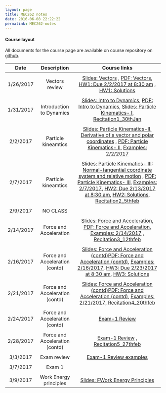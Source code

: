 ```yaml
---
layout: page
title: MEC262 notes
date: 2016-06-08 22:22:22
permalink: MEC262-notes
---
```


#### Course layout

All documents for the course page are available on course repository on [github](https://github.com/mec262sp17/mec262sp17.github.io). 




| Date     | Description | Course links |
| :----------: | :--------------------------------------: | :--------: | 
| | | |
|       1/26/2017    |   Vectors review | [Slides: Vectors](https://mec262sp17.github.io/Presentations/Review_vectors.html#/) , [PDF: Vectors](https://mec262sp17.github.io/Presentations/Review_vectors.pdf), [HW1: Due 2/2/2017 at 8:30 am](https://mec262sp17.github.io/Homework2017/MEC262_HW1_DueFeb22017.pdf) , [HW1: Solutions](https://mec262sp17.github.io/Homework2017/HW1_Solutions_MEC262.pdf)       | 
| | | |
|       1/31/2017    |    Introduction to Dynamics |  [Slides: Intro to Dynamics](https://mec262sp17.github.io/Presentations/Ch1_Intro_to_Dynamics.html#/), [PDF: Intro to Dynamics](https://mec262sp17.github.io/Presentations/Ch1_Intro_to_Dynamics.pdf), [Slides: Particle Kinematics- I](https://mec262sp17.github.io/Presentations/Ch2_Particle_Kinematics.html#/), [Recitation1_30thJan](https://mec262sp17.github.io/Notes/Recitation1_30thJan.pdf)          | 
| | | |
|       2/2/2017    |    Particle kineamtics |  [Slides: Particle Kinematics-II, Derivative of a vector and polar coordinates](https://mec262sp17.github.io/Presentations/Ch2_Particle_Kinematics_2.html#/)   , [PDF: Particle Kinematics- II](https://mec262sp17.github.io/Presentations/Ch2_Particle_Kinematics_2.pdf), [Examples: 2/2/2017](https://mec262sp17.github.io/Notes/examples_212017_mec262.pdf)        | 
| | | |
|       2/7/2017    |    Particle kineamtics|  [Slides: Particle Kinematics- III: Normal-tangential coordinate system and relative motion](https://mec262sp17.github.io/Presentations/Ch2_Particle_Kinematics_3.html#/)   , [PDF: Particle Kinematics- III](https://mec262sp17.github.io/Presentations/Ch2_Particle_Kinematics_3.pdf), [Examples: 2/7/2017](https://mec262sp17.github.io/Notes/examples_252017_mec262.pdf), [HW2: Due 2/13/2017 at 8:30 am](https://mec262sp17.github.io/Homework2017/HW2_MEC262_Sp17.pdf), [HW2: Solutions](https://mec262sp17.github.io/Homework2017/HW2_MEC262_Ruberic02152017.pdf), [Recitation2_5thfeb](https://mec262sp17.github.io/Notes/Recitation2_5thfeb.pdf)          | 
| | | |
|       2/9/2017    |    NO CLASS |       | 
| | | |
|       2/14/2017    |    Force and Acceleration | [Slides: Force and Acceleration](https://mec262sp17.github.io/Presentations/Ch3_Force_and_Acceleration.html#/), [PDF: Force and Acceleration](https://mec262sp17.github.io/Presentations/Ch3_Force_and_Acceleration.pdf), [Examples: 2/14/2017](https://mec262sp17.github.io/Notes/examples_2142017_mec262.pdf) , [Recitation3_12thfeb](https://mec262sp17.github.io/Notes/Recitation3_12thfeb.pdf)          | 
| | | |
|       2/16/2017    |    Force and Acceleration (contd) | [Slides: Force and Acceleration  (contd)](https://mec262sp17.github.io/Presentations/Ch3_Force_and_Acceleration.html#/)[PDF: Force and Acceleration  (contd)](https://mec262sp17.github.io/Presentations/Ch3_Force_and_Acceleration.pdf), [Examples: 2/16/2017](https://mec262sp17.github.io/Notes/examples_2162017_mec262.pdf), [HW3: Due 2/23/2017 at 8:30 am](https://mec262sp17.github.io/Homework2017/HW3_Due2232017.pdf), [HW3: Solutions](https://mec262sp17.github.io/Homework2017/HW3_ruberic.pdf) | 
| | | |
|       2/21/2017    |    Force and Acceleration (contd) | [Slides: Force and Acceleration  (contd)](https://mec262sp17.github.io/Presentations/Ch3_Force_and_Acceleration.html#/)[PDF: Force and Acceleration  (contd)](https://mec262sp17.github.io/Presentations/Ch3_Force_and_Acceleration.pdf), [Examples: 2/21/2017](https://mec262sp17.github.io/Notes/examples_2212017_mec262.pdf), [Recitation4_20thfeb](https://mec262sp17.github.io/Notes/Recitation4_20thfeb.pdf)          |
| | | |
|       2/24/2017    |    Force and Acceleration (contd) | [Exam-1 Review](https://mec262sp17.github.io/Notes/review_documents.pdf)  |
| | | |
|       2/28/2017    |    Force and Acceleration (contd) | [Exam-1 Review](https://mec262sp17.github.io/Notes/review_documents.pdf)  , [Recitation5_27thfeb](https://mec262sp17.github.io/Notes/Recitation5_27thfeb.pdf)          |
| | | |
|       3/3/2017    |    Exam review | [Exam-1 Review examples](https://mec262sp17.github.io/Notes/examples_3_2_2017_mec262.pdf)   |
| | | |
|       3/7/2017    |    Exam 1 |       | 
| | | |
|       3/9/2017    |   Work Energy principles | [Slides: FWork Energy Principles](https://mec262sp17.github.io/Presentations/Ch4_work_energy_Principle.html#/)    |






